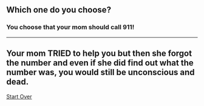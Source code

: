 ## Which one do you choose?
### You choose that your mom should call 911!
---
Your mom **TRIED** to help you but then she forgot the number and even if she did find out what the number was, you would still be unconscious and dead.
---
[Start Over](../cooking-food.md)
